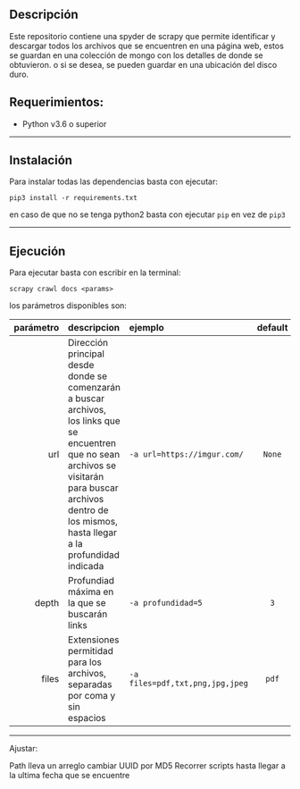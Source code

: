 
## Descripción

Este repositorio contiene una spyder de scrapy que permite identificar y descargar todos los archivos que se encuentren en una página web, estos se guardan en una colección de mongo con los detalles de donde se obtuvieron. o si se desea, se pueden guardar en una ubicación del disco duro.

## Requerimientos:

* Python v3.6 o superior

---
## Instalación

Para instalar todas las dependencias basta con ejecutar:

```shell
pip3 install -r requirements.txt
```

en caso de que no se tenga python2 basta con ejecutar `pip` en vez de `pip3`

---
## Ejecución

Para ejecutar basta con escribir en la terminal:

```
scrapy crawl docs <params>
```

los parámetros disponibles son:

|parámetro|descripcion|ejemplo|default|
|---:|:---|:---|:---:|
|url|Dirección principal desde donde se comenzarán a buscar archivos, los links que se encuentren que no sean archivos se visitarán para buscar archivos dentro de los mismos, hasta llegar a la profundidad indicada|`-a url=https://imgur.com/`|`None`|
|depth|Profundiad máxima en la que se buscarán links| `-a profundidad=5` | `3`
|files|Extensiones permitidad para los archivos, separadas por coma y sin espacios| `-a files=pdf,txt,png,jpg,jpeg`|`pdf`|


------
Ajustar:

Path lleva un arreglo
cambiar UUID por MD5
Recorrer scripts hasta llegar a la ultima fecha que se encuentre

